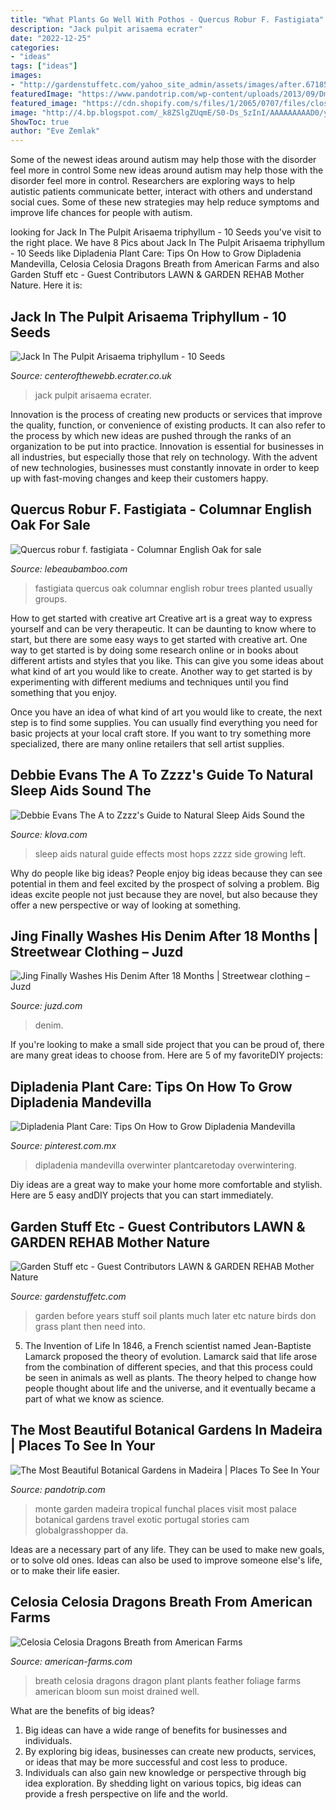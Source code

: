 ```yaml
---
title: "What Plants Go Well With Pothos - Quercus Robur F. Fastigiata"
description: "Jack pulpit arisaema ecrater"
date: "2022-12-25"
categories:
- "ideas"
tags: ["ideas"]
images:
- "http://gardenstuffetc.com/yahoo_site_admin/assets/images/after.67185344_std.jpg"
featuredImage: "https://www.pandotrip.com/wp-content/uploads/2013/09/Dmitri-Korobtsov.jpg"
featured_image: "https://cdn.shopify.com/s/files/1/2065/0707/files/close-up-cascade-hop-growing-on-a-branch-PSAAX7Z_1024x1024.jpg?v=1516731103"
image: "http://4.bp.blogspot.com/_k8ZSlgZUqmE/S0-Ds_5zInI/AAAAAAAAAD0/y35hKRrxT4o/s400/8.JPG"
ShowToc: true
author: "Eve Zemlak"
---
```



Some of the newest ideas around autism may help those with the disorder feel more in control
Some new ideas around autism may help those with the disorder feel more in control. Researchers are exploring ways to help autistic patients communicate better, interact with others and understand social cues. Some of these new strategies may help reduce symptoms and improve life chances for people with autism.

	

		
looking for Jack In The Pulpit Arisaema triphyllum - 10 Seeds you've visit to the right place. We have 8 Pics about Jack In The Pulpit Arisaema triphyllum - 10 Seeds like Dipladenia Plant Care: Tips On How to Grow Dipladenia Mandevilla, Celosia Celosia Dragons Breath from American Farms and also Garden Stuff etc - Guest Contributors LAWN &amp; GARDEN REHAB Mother Nature. Here it is:
		
    
## Jack In The Pulpit Arisaema Triphyllum - 10 Seeds

<img loading=lazy src="https://s.ecrater.com/stores/59305/4f5945ac37deb_59305b.jpg" onerror="this.onerror=null;this.src='https://tse1.mm.bing.net/th?id=OIP.IGsX3nWEPbbSjeaHIB5xfgHaJ4&amp;pid=15.1';" alt="Jack In The Pulpit Arisaema triphyllum - 10 Seeds">

_Source: centerofthewebb.ecrater.co.uk_

>jack pulpit arisaema ecrater. 

	

Innovation is the process of creating new products or services that improve the quality, function, or convenience of existing products. It can also refer to the process by which new ideas are pushed through the ranks of an organization to be put into practice. Innovation is essential for businesses in all industries, but especially those that rely on technology. With the advent of new technologies, businesses must constantly innovate in order to keep up with fast-moving changes and keep their customers happy.

    
## Quercus Robur F. Fastigiata - Columnar English Oak For Sale

<img loading=lazy src="https://lebeaubamboo.com/images/quercus-fastigiata-form.jpg" onerror="this.onerror=null;this.src='https://tse1.mm.bing.net/th?id=OIP.ZKe0qySLhHOUihbUozRxZwHaKd&amp;pid=15.1';" alt="Quercus robur f. fastigiata - Columnar English Oak for sale">

_Source: lebeaubamboo.com_

>fastigiata quercus oak columnar english robur trees planted usually groups. 

	

How to get started with creative art
Creative art is a great way to express yourself and can be very therapeutic. It can be daunting to know where to start, but there are some easy ways to get started with creative art.
One way to get started is by doing some research online or in books about different artists and styles that you like. This can give you some ideas about what kind of art you would like to create. Another way to get started is by experimenting with different mediums and techniques until you find something that you enjoy.

Once you have an idea of what kind of art you would like to create, the next step is to find some supplies. You can usually find everything you need for basic projects at your local craft store. If you want to try something more specialized, there are many online retailers that sell artist supplies.

    
## Debbie Evans The A To Zzzz&#039;s Guide To Natural Sleep Aids Sound The

<img loading=lazy src="https://cdn.shopify.com/s/files/1/2065/0707/files/close-up-cascade-hop-growing-on-a-branch-PSAAX7Z_1024x1024.jpg?v=1516731103" onerror="this.onerror=null;this.src='https://tse2.mm.bing.net/th?id=OIP.yUL6Y9KHNDmLQKxaCXTCBQHaE8&amp;pid=15.1';" alt="Debbie Evans The A to Zzzz&#039;s Guide to Natural Sleep Aids Sound the">

_Source: klova.com_

>sleep aids natural guide effects most hops zzzz side growing left. 

	

Why do people like big ideas?
People enjoy big ideas because they can see potential in them and feel excited by the prospect of solving a problem. Big ideas excite people not just because they are novel, but also because they offer a new perspective or way of looking at something.

    
## Jing Finally Washes His Denim After 18 Months | Streetwear Clothing – Juzd

<img loading=lazy src="http://4.bp.blogspot.com/_k8ZSlgZUqmE/S0-Ds_5zInI/AAAAAAAAAD0/y35hKRrxT4o/s400/8.JPG" onerror="this.onerror=null;this.src='https://tse4.mm.bing.net/th?id=OIP.uegAnw3Y5e7EVM5yEuFU2QAAAA&amp;pid=15.1';" alt="Jing Finally Washes His Denim After 18 Months | Streetwear clothing – Juzd">

_Source: juzd.com_

>denim. 

	

If you're looking to make a small side project that you can be proud of, there are many great ideas to choose from. Here are 5 of my favoriteDIY projects: 

    
## Dipladenia Plant Care: Tips On How To Grow Dipladenia Mandevilla

<img loading=lazy src="https://i.pinimg.com/736x/26/29/9e/26299ea3d96d0b4d8e6ae3ce5ca544df.jpg" onerror="this.onerror=null;this.src='https://tse1.mm.bing.net/th?id=OIP.q-nTGRuaShS6w5xfTjo5wwHaLS&amp;pid=15.1';" alt="Dipladenia Plant Care: Tips On How to Grow Dipladenia Mandevilla">

_Source: pinterest.com.mx_

>dipladenia mandevilla overwinter plantcaretoday overwintering. 

	

Diy ideas are a great way to make your home more comfortable and stylish. Here are 5 easy andDIY projects that you can start immediately.

    
## Garden Stuff Etc - Guest Contributors LAWN &amp; GARDEN REHAB Mother Nature

<img loading=lazy src="http://gardenstuffetc.com/yahoo_site_admin/assets/images/after.67185344_std.jpg" onerror="this.onerror=null;this.src='https://tse4.mm.bing.net/th?id=OIP.-jgEhEobPZBFeQdC9tZ6hgHaE7&amp;pid=15.1';" alt="Garden Stuff etc - Guest Contributors LAWN &amp; GARDEN REHAB Mother Nature">

_Source: gardenstuffetc.com_

>garden before years stuff soil plants much later etc nature birds don grass plant then need into. 

	

5. The Invention of Life
In 1846, a French scientist named Jean-Baptiste Lamarck proposed the theory of evolution. Lamarck said that life arose from the combination of different species, and that this process could be seen in animals as well as plants. The theory helped to change how people thought about life and the universe, and it eventually became a part of what we know as science.

    
## The Most Beautiful Botanical Gardens In Madeira | Places To See In Your

<img loading=lazy src="https://www.pandotrip.com/wp-content/uploads/2013/09/Dmitri-Korobtsov.jpg" onerror="this.onerror=null;this.src='https://tse4.mm.bing.net/th?id=OIP.rZQTpJQQeEAGbG7Rd2tRpAHaE7&amp;pid=15.1';" alt="The Most Beautiful Botanical Gardens in Madeira | Places To See In Your">

_Source: pandotrip.com_

>monte garden madeira tropical funchal places visit most palace botanical gardens travel exotic portugal stories cam globalgrasshopper da. 

	

Ideas are a necessary part of any life. They can be used to make new goals, or to solve old ones. Ideas can also be used to improve someone else's life, or to make their life easier.

    
## Celosia Celosia Dragons Breath From American Farms

<img loading=lazy src="http://www.american-farms.com/_ccLib/image/plants/DETA-9667.jpg" onerror="this.onerror=null;this.src='https://tse1.mm.bing.net/th?id=OIP.Ow5YNBX25RdmJOPZJNmeqgHaLG&amp;pid=15.1';" alt="Celosia Celosia Dragons Breath from American Farms">

_Source: american-farms.com_

>breath celosia dragons dragon plant plants feather foliage farms american bloom sun moist drained well. 

	

What are the benefits of big ideas?
1. Big ideas can have a wide range of benefits for businesses and individuals. 
2. By exploring big ideas, businesses can create new products, services, or ideas that may be more successful and cost less to produce. 
3. Individuals can also gain new knowledge or perspective through big idea exploration. By shedding light on various topics, big ideas can provide a fresh perspective on life and the world.

